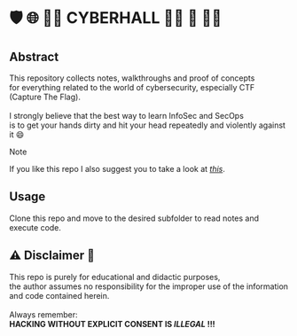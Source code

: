 # 🛡️ 🌐 🥷🏻 CYBERHALL 🏴‍☠️ 👾 🕵🏾

## Abstract 
This repository collects notes, walkthroughs and proof of concepts <br/> for everything related to the world of cybersecurity, especially CTF (Capture The Flag).<br/><br/>
I strongly believe that the best way to learn InfoSec and SecOps <br/> is to get your hands dirty and hit your head repeatedly and violently against it 😄 


> [!NOTE]  
> If you like this repo I also suggest you to take a look at [*this*](https://github.com/r3drun3/sploitcraft).


## Usage
Clone this repo and move to the desired subfolder to read notes and execute code.

## ⚠️ Disclaimer 🚨
This repo is purely for educational and didactic purposes, <br/> the author assumes no responsibility for the improper use of the information and code contained herein.<br/>
<br/>
Always remember: 
<br/>
**HACKING WITHOUT EXPLICIT CONSENT IS _ILLEGAL_ !!!**
